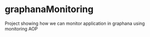 # graphanaMonitoring
Project showing how we can monitor application in graphana using monitoring AOP
